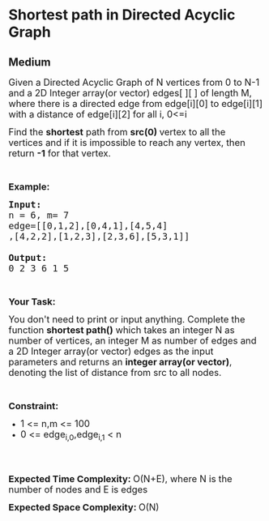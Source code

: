 # Shortest path in Directed Acyclic Graph
## Medium
<div class="problems_problem_content__Xm_eO"><p><span style="font-size:18px">Given a Directed Acyclic Graph of N vertices from 0 to N-1 and a 2D Integer array(or vector) edges[ ][ ] of length M, where there is a directed edge from edge[i][0] to edge[i][1] with a distance of edge[i][2] for all i, 0&lt;=i</span></p>

<p><span style="font-size:18px">Find the <strong>shortest</strong> path from <strong>src(0) </strong>vertex&nbsp;to all the vertices&nbsp;and if it is impossible to reach any vertex, then return&nbsp;<strong>-1</strong> for that vertex.</span></p>

<p>&nbsp;</p>

<p><strong><span style="font-size:18px">Example:</span></strong></p>

<pre><span style="font-size:18px"><strong>Input:</strong>
n = 6, m= 7
edge=[[0,1,2],[0,4,1],[4,5,4]
,[4,2,2],[1,2,3],[2,3,6],[5,3,1]]

<strong>Output:</strong>
0 2 3 6 1 5</span></pre>

<p>&nbsp;</p>

<p><span style="font-size:18px"><strong>Your Task:</strong></span></p>

<p><span style="font-size:18px">You don't need to print or input anything. Complete the function <strong>shortest path()</strong>&nbsp;which takes an integer N as number of vertices, an integer M as number of edges and a&nbsp;2D Integer array(or vector)&nbsp;edges as the input parameters and returns an <strong>integer array(or vector)</strong>, denoting&nbsp;the list&nbsp;of distance from src to all nodes.</span></p>

<p>&nbsp;</p>

<p><span style="font-size:18px"><strong>Constraint:</strong></span></p>

<ul>
	<li><span style="font-size:18px">1 &lt;= n,m &lt;= 100</span></li>
	<li><span style="font-size:18px">0 &lt;= edge<sub>i,0</sub>,edge<sub>i,1</sub>&nbsp;&lt;&nbsp;n</span><br>
	&nbsp;</li>
</ul>

<p>&nbsp;</p>

<p><span style="font-size:18px"><strong>Expected Time Complexity:&nbsp;</strong>O(N+E), where N is the number of nodes and E is edges</span></p>

<p><span style="font-size:18px"><strong>Expected Space Complexity:&nbsp;</strong>O(N)</span></p>

<p>&nbsp;</p>
</div>
